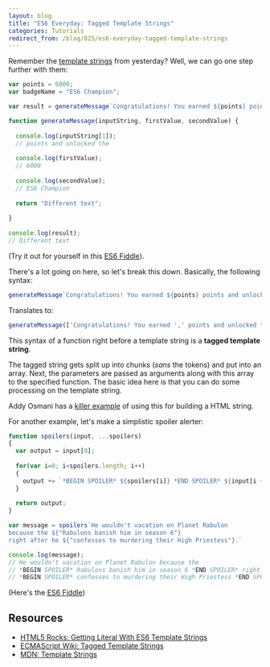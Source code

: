 ```yaml
---
layout: blog
title: "ES6 Everyday: Tagged Template Strings"
categories: Tutorials
redirect_from: /blog/825/es6-everyday-tagged-template-strings
---
```


Remember the [template strings](http://www.loganfranken.com/blog/821/es6-everyday-template-strings/) from yesterday? Well, we can go one step further with them:

```javascript
var points = 6000;
var badgeName = "ES6 Champion";

var result = generateMessage`Congratulations! You earned ${points} points and unlocked the ${badgeName}`;

function generateMessage(inputString, firstValue, secondValue) {
  
  console.log(inputString[1]);
  // points and unlocked the
  
  console.log(firstValue);
  // 6000
  
  console.log(secondValue);
  // ES6 Champion
  
  return "Different text";
  
}
    
console.log(result);
// Different text
```

(Try it out for yourself in this [ES6 Fiddle](http://www.es6fiddle.net/i6pmuywy/)).

There's a lot going on here, so let's break this down. Basically, the following syntax:

```javascript
generateMessage`Congratulations! You earned ${points} points and unlocked the ${badgeName}`;
```

Translates to:

```javascript
generateMessage(['Congratulations! You earned ',' points and unlocked the '], points, badgeName);
```

This syntax of a function right before a template string is a **tagged template string**.

The tagged string gets split up into chunks (_sans_ the tokens) and put into an array. Next, the parameters are passed as arguments along with this array to the specified function. The basic idea here is that you can do some processing on the template string.

Addy Osmani has a [killer example](http://updates.html5rocks.com/2015/01/ES6-Template-Strings) of using this for building a HTML string.

For another example, let's make a simplistic spoiler alerter:

```javascript
function spoilers(input, ...spoilers)
{
  var output = input[0];
  
  for(var i=0; i<spoilers.length; i++)
  {
    output += `*BEGIN SPOILER* ${spoilers[i]} *END SPOILER* ${input[i + 1]}`;
  }
  
  return output;
}

var message = spoilers`He wouldn't vacation on Planet Rabulon
because the ${"Rabulons banish him in season 6"}
right after he ${"confesses to murdering their High Priestess"}.`

console.log(message);
// He wouldn't vacation on Planet Rabulon because the
// *BEGIN SPOILER* Rabulons banish him in season 6 *END SPOILER* right after he
// *BEGIN SPOILER* confesses to murdering their High Priestess *END SPOILER*.
```

(Here's the [ES6 Fiddle](http://www.es6fiddle.net/i6prdmv4/))

## Resources

- [HTML5 Rocks: Getting Literal With ES6 Template Strings](http://updates.html5rocks.com/2015/01/ES6-Template-Strings)
- [ECMAScript Wiki: Tagged Template Strings](http://tc39wiki.calculist.org/es6/template-strings/)
- [MDN: Template Strings](https://developer.mozilla.org/en-US/docs/Web/JavaScript/Reference/template_strings)

